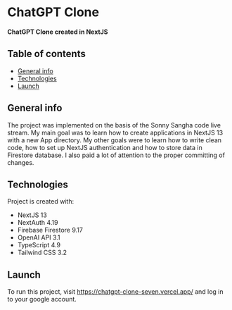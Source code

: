# ChatGPT Clone

**ChatGPT Clone created in NextJS**

## Table of contents

- [General info](#general-info)
- [Technologies](#technologies)
- [Launch](#launch)

## General info

The project was implemented on the basis of the Sonny Sangha code live stream.
My main goal was to learn how to create applications in NextJS 13 with a new App directory.
My other goals were to learn how to write clean code, how to set up NextJS authentication and how to store data in Firestore database.
I also paid a lot of attention to the proper committing of changes.

## Technologies

Project is created with:

- NextJS 13
- NextAuth 4.19
- Firebase Firestore 9.17
- OpenAI API 3.1
- TypeScript 4.9
- Tailwind CSS 3.2

## Launch

To run this project, visit https://chatgpt-clone-seven.vercel.app/ and log in to your google account.
